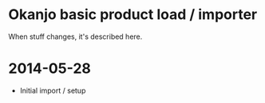 
# Okanjo basic product load / importer

When stuff changes, it's described here.

# 2014-05-28
 * Initial import / setup